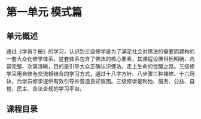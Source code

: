# 第一单元 模式篇
## 单元概述
通过《学员手册》的学习，认识到三级修学是为了满足社会对佛法的需要而建构的一套大众化修学体系，这套体系包含了佛法的核心要素，其课程设置目标明确、内容完整、次第清晰，目的是引导大众正确认识佛法、走上生命的觉醒之路。三级修学采用自修与交流相结合的学习方式，通过十八字方针、八步骤三种禅修、十六窍诀，为学员修学提供有效引导并营造良好氛围。三级修学是利他、服务、公益、自觉、民主、合法合规的学习平台。
## 课程目录

<SlugMenu left='1-1/1/' />